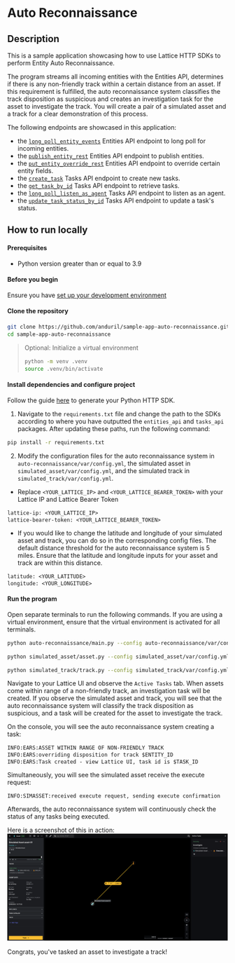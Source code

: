# Auto Reconnaissance

## Description

This is a sample application showcasing how to use Lattice HTTP SDKs to perform Entity Auto Reconnaissance.

The program streams all incoming entities with the Entities API, determines if there is any non-friendly track within a certain distance from an asset. If this requirement is fulfilled, the auto reconnaissance system classifies the track disposition as suspicious and creates an investigation task for the asset to investigate the track. You will create a pair of a simulated asset and a track for a clear demonstration of this process.

The following endpoints are showcased in this application:

- the [`long_poll_entity_events`](https://docs.anduril.com/reference/rest/entitymanager/long-poll-entity-events) Entities API endpoint to long poll for incoming entities.
- the [`publish_entity_rest`](https://docs.anduril.com/reference/rest/entitymanager/publish-entity-rest) Entities API endpoint to publish entities.
- the [`put_entity_override_rest`](https://docs.anduril.com/reference/rest/entitymanager/put-entity-override-rest) Entities API endpoint to override certain entity fields.
- the [`create_task`](https://docs.anduril.com/reference/rest/taskmanager/create-task) Tasks API endpoint to create new tasks.
- the [`get_task_by_id`](https://docs.anduril.com/reference/rest/taskmanager/get-task-by-id) Tasks API endpoint to retrieve tasks.
- the [`long_poll_listen_as_agent`](https://docs.anduril.com/reference/rest/taskmanager/long-poll-listen-as-agent) Tasks API endpoint to listen as an agent.
- the [`update_task_status_by_id`](https://docs.anduril.com/reference/rest/taskmanager/update-task-status-by-id) Tasks API endpoint to update a task's status.


## How to run locally

#### Prerequisites
- Python version greater than or equal to 3.9

#### Before you begin

Ensure you have [set up your development environment](https://docs.anduril.com/guide/get-started)

#### Clone the repository

```bash
git clone https://github.com/anduril/sample-app-auto-reconnaissance.git sample-app-auto-reconnaissance
cd sample-app-auto-reconnaissance
```

> Optional: Initialize a virtual environment
> ```bash
> python -m venv .venv
> source .venv/bin/activate
> ```

#### Install dependencies and configure project

Follow the guide [here](https://docs.anduril.com/guide/generate-http-sdks) to generate your Python HTTP SDK.

1. Navigate to the `requirements.txt` file and change the path to the SDKs according to where you have outputted the `entities_api` and `tasks_api` packages. After updating these paths, run the following command:
```bash
pip install -r requirements.txt
```

2. Modify the configuration files for the auto reconnaissance system in `auto-reconnaissance/var/config.yml`, the simulated asset in `simulated_asset/var/config.yml`, and the simulated track in `simulated_track/var/config.yml`.
* Replace `<YOUR_LATTICE_IP>` and `<YOUR_LATTICE_BEARER_TOKEN>` with your Lattice IP and Lattice Bearer Token
```
lattice-ip: <YOUR_LATTICE_IP>
lattice-bearer-token: <YOUR_LATTICE_BEARER_TOKEN>
```
* If you would like to change the latitude and longitude of your simulated asset and track, you can do so in the corresponding config files. The default distance threshold for the auto reconnaissance system is 5 miles. Ensure that the latitude and longitude inputs for your asset and track are within this distance.
```
latitude: <YOUR_LATITUDE>
longitude: <YOUR_LONGITUDE>
```

#### Run the program

Open separate terminals to run the following commands. If you are using a virtual environment, ensure that the virtual environment is activated for all terminals.

```bash
python auto-reconnaissance/main.py --config auto-reconnaissance/var/config.yml
```

```bash
python simulated_asset/asset.py --config simulated_asset/var/config.yml
```

```bash
python simulated_track/track.py --config simulated_track/var/config.yml
```

Navigate to your Lattice UI and observe the `Active Tasks` tab. When assets come within range of a non-friendly track, an investigation task will be created. If you observe the simulated asset and track, you will see that the auto reconnaissance system will classify the track disposition as suspicious, and a task will be created for the asset to investigate the track. 

On the console, you will see the auto reconnaissance system creating a task:
```
INFO:EARS:ASSET WITHIN RANGE OF NON-FRIENDLY TRACK
INFO:EARS:overriding disposition for track $ENTITY_ID
INFO:EARS:Task created - view Lattice UI, task id is $TASK_ID
```

Simultaneously, you will see the simulated asset receive the execute request:
```
INFO:SIMASSET:received execute request, sending execute confirmation
```

Afterwards, the auto reconnaissance system will continuously check the status of any tasks being executed.

Here is a screenshot of this in action:
![img](/static/auto_recon_asset_investigate_track_example.png)

Congrats, you've tasked an asset to investigate a track!
